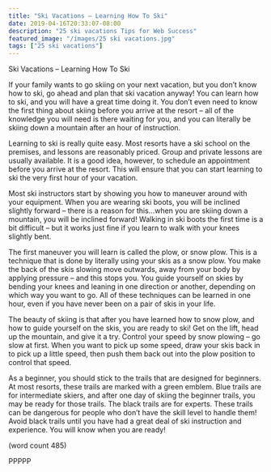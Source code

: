 ```yaml
---
title: "Ski Vacations – Learning How To Ski"
date: 2019-04-16T20:33:07-08:00
description: "25 ski vacations Tips for Web Success"
featured_image: "/images/25 ski vacations.jpg"
tags: ["25 ski vacations"]
---
```


Ski Vacations – Learning How To Ski

If your family wants to go skiing on your next 
vacation, but you don’t know how to ski, go ahead 
and plan that ski vacation anyway! You can learn 
how to ski, and you will have a great time doing it. 
You don’t even need to know the first thing about 
skiing before you arrive at the resort – all of the 
knowledge you will need is there waiting for you, 
and you can literally be skiing down a mountain 
after an hour of instruction.

Learning to ski is really quite easy. Most resorts 
have a ski school on the premises, and lessons are 
reasonably priced. Group and private lessons are 
usually available. It is a good idea, however, to 
schedule an appointment before you arrive at the 
resort. This will ensure that you can start learning 
to ski the very first hour of your vacation.

Most ski instructors start by showing you how to 
maneuver around with your equipment. When you 
are wearing ski boots, you will be inclined slightly 
forward – there is a reason for this…when you are 
skiing down a mountain, you will be inclined 
forward! Walking in ski boots the first time is a bit 
difficult – but it works just fine if you learn to walk 
with your knees slightly bent. 

The first maneuver you will learn is called the plow, 
or snow plow. This is a technique that is done by 
literally using your skis as a snow plow. You make 
the back of the skis slowing move outwards, away 
from your body by applying pressure – and this stops 
you. You guide yourself on skies by bending your 
knees and leaning in one direction or another, 
depending on which way you want to go. All of these 
techniques can be learned in one hour, even if you 
have never been on a pair of skis in your life.

The beauty of skiing is that after you have learned 
how to snow plow, and how to guide yourself on the 
skis, you are ready to ski! Get on the lift, head up the 
mountain, and give it a try. Control your speed by 
snow plowing – go slow at first. When you want to 
pick up some speed, draw your skis back in to pick 
up a little speed, then push them back out into the 
plow position to control that speed.

As a beginner, you should stick to the trails that are 
designed for beginners. At most resorts, these trails 
are marked with a green emblem. Blue trails are for 
intermediate skiers, and after one day of skiing the 
beginner trails, you may be ready for those trails. 
The black trails are for experts. These trails can be 
dangerous for people who don’t have the skill level 
to handle them! Avoid black trails until you have 
had a great deal of ski instruction and experience. 
You will know when you are ready!

(word count 485)

PPPPP

